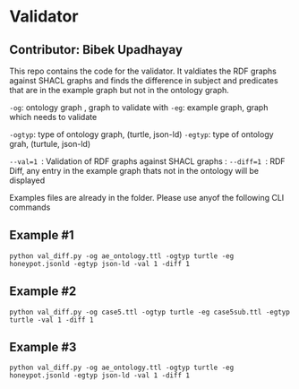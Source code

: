 # Validator
## Contributor: Bibek Upadhayay
This repo contains the code for the validator. It valdiates the RDF graphs against SHACL graphs and finds the difference in subject and predicates that are in the example graph but not in the ontology graph.

`-og`: ontology graph , graph to validate with
`-eg`: example graph, graph which needs to validate

`-ogtyp`: type of ontology graph, (turtle, json-ld)
`-egtyp`: type of ontology grah, (turtule, json-ld)

`--val=1 `: Validation of RDF graphs against SHACL graphs : 
`--diff=1 `: RDF Diff, any entry in the example graph thats not in the ontology will be displayed


Examples files are already in the folder.
Please use anyof the following CLI commands

## Example #1
`python val_diff.py -og ae_ontology.ttl -ogtyp turtle -eg honeypot.jsonld -egtyp json-ld -val 1 -diff 1`

## Example #2
`python val_diff.py -og case5.ttl -ogtyp turtle -eg case5sub.ttl -egtyp turtle -val 1 -diff 1`

## Example #3
`python val_diff.py -og ae_ontology.ttl -ogtyp turtle -eg honeypot.jsonld -egtyp json-ld -val 1 -diff 1`

